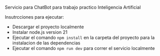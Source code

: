 Servicio para ChatBot para trabajo practico Inteligencia Artificial

Insutrcciones para ejecutar:
- Descargar el proyecto localmente
- Instalar node.js version 21
- Ejecutar el comando `npm install` en la carpeta del proyecto para la instalacion de las dependencias
- Ejecutar el comando `npm run dev` para correr el servicio localmente
